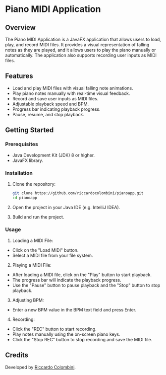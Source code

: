 # Piano MIDI Application

## Overview

The Piano MIDI Application is a JavaFX application that allows users to load, play, and record MIDI files. It provides a visual representation of falling notes as they are played, and it allows users to play the piano manually or automatically. The application also supports recording user inputs as MIDI files.

## Features

- Load and play MIDI files with visual falling note animations.
- Play piano notes manually with real-time visual feedback.
- Record and save user inputs as MIDI files.
- Adjustable playback speed and BPM.
- Progress bar indicating playback progress.
- Pause, resume, and stop playback.

## Getting Started

### Prerequisites

- Java Development Kit (JDK) 8 or higher.
- JavaFX library.

### Installation

1. Clone the repository:
   ```sh
   git clone https://github.com/riccardocolombini/pianoapp.git
   cd pianoapp
   ```
   
2. Open the project in your Java IDE (e.g. IntelliJ IDEA).

3. Build and run the project.

### Usage
1. Loading a MIDI File:
- Click on the "Load MIDI" button.
- Select a MIDI file from your file system.

2. Playing a MIDI File:
- After loading a MIDI file, click on the "Play" button to start playback.
- The progress bar will indicate the playback progress.
- Use the "Pause" button to pause playback and the "Stop" button to stop playback.

3. Adjusting BPM:
- Enter a new BPM value in the BPM text field and press Enter.

4. Recording:
- Click the "REC" button to start recording.
- Play notes manually using the on-screen piano keys.
- Click the "Stop REC" button to stop recording and save the MIDI file.


## Credits
Developed by [Riccardo Colombini](https://github.com/riccardocolombini).

